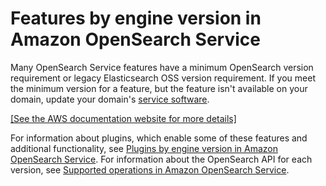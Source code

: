# Features by engine version in Amazon OpenSearch Service<a name="features-by-version"></a>

Many OpenSearch Service features have a minimum OpenSearch version requirement or legacy Elasticsearch OSS version requirement\. If you meet the minimum version for a feature, but the feature isn't available on your domain, update your domain's [service software](service-software.md)\.

[\[See the AWS documentation website for more details\]](http://docs.aws.amazon.com/opensearch-service/latest/developerguide/features-by-version.html)

For information about plugins, which enable some of these features and additional functionality, see [Plugins by engine version in Amazon OpenSearch Service](supported-plugins.md)\. For information about the OpenSearch API for each version, see [Supported operations in Amazon OpenSearch Service](supported-operations.md)\.